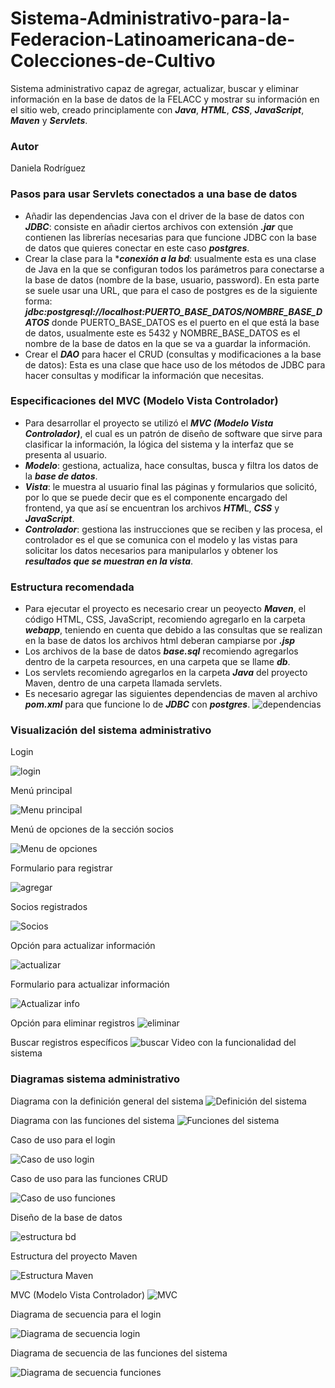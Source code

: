# Sistema-Administrativo-para-la-Federacion-Latinoamericana-de-Colecciones-de-Cultivo
Sistema administrativo capaz de agregar, actualizar, buscar y eliminar información en la base de datos de la FELACC y mostrar su información en el sitio web, creado principlamente con ***Java***, ***HTML***, ***CSS***, ***JavaScript***, ***Maven*** y ***Servlets***.

### Autor
Daniela Rodríguez 

### Pasos para usar Servlets conectados a una base de datos

- Añadir las dependencias Java con el driver de la base de datos con ***JDBC***: consiste en añadir ciertos archivos con extensión ***.jar*** que contienen las librerías necesarias para que funcione JDBC con la base de datos que  quieres conectar en este caso ***postgres***.
- Crear la clase para la ****conexión a la bd***: usualmente esta es una clase de Java en la que se configuran todos los parámetros para conectarse a la base de datos (nombre de la base, usuario, password). En esta parte se suele  usar  una URL, que para el caso de postgres es de la siguiente forma: ***jdbc:postgresql://localhost:PUERTO_BASE_DATOS/NOMBRE_BASE_DATOS***
donde PUERTO_BASE_DATOS es el puerto en el que está la base de datos, usualmente este es 5432 y NOMBRE_BASE_DATOS es el nombre de la base de datos en la que se va a guardar la información.
- Crear el ***DAO*** para hacer el CRUD (consultas y modificaciones a la base de datos): Esta es una clase que hace uso de los métodos de JDBC para hacer consultas y modificar la información que necesitas.
  
### Especificaciones del MVC (Modelo Vista Controlador)
- Para desarrollar el proyecto se utilizó el ***MVC (Modelo Vista Controlador)***, el cual es un patrón de diseño de software que sirve para clasificar la información, la lógica del sistema y la interfaz que se presenta al usuario.
- ***Modelo***: gestiona, actualiza, hace consultas, busca y filtra los datos de la ***base de datos***.
- ***Vista***: le muestra al usuario final las páginas y formularios que solicitó, por lo que se puede decir que es el componente encargado del frontend, ya que así se encuentran los archivos ***HTM***L, ***CSS*** y ***JavaScript***.
- ***Controlador***: gestiona las instrucciones que se reciben y las procesa, el controlador es el que se comunica con el modelo y las vistas para solicitar los datos necesarios para manipularlos y obtener los ***resultados que se muestran en la vista***.

### Estructura recomendada
- Para ejecutar el proyecto es necesario crear un peoyecto ***Maven***, el código HTML, CSS, JavaScript, recomiendo agregarlo en la carpeta ***webapp***, teniendo en cuenta que debido a las consultas que se realizan en la base de datos los archivos html deberan campiarse por ***.jsp***
- Los archivos de la base de datos ***base.sql*** recomiendo agregarlos dentro de la carpeta resources, en una carpeta que se llame ***db***.
- Los servlets recomiendo agregarlos en la carpeta ***Java*** del proyecto Maven, dentro de una carpeta llamada servlets.
- Es necesario agregar las siguientes dependencias de maven al archivo ***pom.xml*** para que funcione lo de ***JDBC*** con ***postgres***.
![dependencias](https://github.com/DanielaRdzM/Sistema-Administrativo-para-la-Federacion-Latinoamericana-de-Colecciones-de-Cultivo/assets/148818863/ac5d5242-c9a0-48e2-a806-4c991a5043f3)

### Visualización del sistema administrativo

Login

![login](https://github.com/DanielaRdzM/Sistema-Administrativo-para-la-Federacion-Latinoamericana-de-Colecciones-de-Cultivo/assets/148818863/cc7cef37-2c86-4f8a-bce8-3b7fa12ff5b3)

Menú principal

![Menu principal](https://github.com/DanielaRdzM/Sistema-Administrativo-para-la-Federacion-Latinoamericana-de-Colecciones-de-Cultivo/assets/148818863/86f4e8e8-a342-4524-a76f-d62bb5addb6f)

Menú de opciones de la sección socios

![Menu de opciones](https://github.com/DanielaRdzM/Sistema-Administrativo-para-la-Federacion-Latinoamericana-de-Colecciones-de-Cultivo/assets/148818863/57ed2116-ad03-44b4-9d1e-29893d9ebb5a)

Formulario para registrar 

![agregar](https://github.com/DanielaRdzM/Sistema-Administrativo-para-la-Federacion-Latinoamericana-de-Colecciones-de-Cultivo/assets/148818863/79b9fc26-c6b4-4237-84e6-02aba70773ce)

Socios registrados

![Socios](https://github.com/DanielaRdzM/Sistema-Administrativo-para-la-Federacion-Latinoamericana-de-Colecciones-de-Cultivo/assets/148818863/b1e3d090-cbc3-4ef4-804f-f3828a7e251f)

Opción para actualizar información

![actualizar](https://github.com/DanielaRdzM/Sistema-Administrativo-para-la-Federacion-Latinoamericana-de-Colecciones-de-Cultivo/assets/148818863/7a7a89ea-46c9-4eb6-8481-02835125fad6)

Formulario para actualizar información 

![Actualizar info](https://github.com/DanielaRdzM/Sistema-Administrativo-para-la-Federacion-Latinoamericana-de-Colecciones-de-Cultivo/assets/148818863/35a47da2-3d99-44bc-accc-c5450c64db54)

Opción para eliminar registros
![eliminar](https://github.com/DanielaRdzM/Sistema-Administrativo-para-la-Federacion-Latinoamericana-de-Colecciones-de-Cultivo/assets/148818863/404c945f-7b4e-4a44-90cc-e14f1d080cf7)

Buscar registros específicos
![buscar](https://github.com/DanielaRdzM/Sistema-Administrativo-para-la-Federacion-Latinoamericana-de-Colecciones-de-Cultivo/assets/148818863/c460232b-8b6a-44bd-a207-d754e8a2f825)
Video con la funcionalidad del sistema

### Diagramas sistema administrativo

Diagrama con la definición general del sistema
![Definición del sistema](https://github.com/DanielaRdzM/Sistema-Administrativo-para-la-Federacion-Latinoamericana-de-Colecciones-de-Cultivo/assets/148818863/e2c04bbf-e3a5-483a-af15-2aefc8c63ed3)

Diagrama con las funciones del sistema
![Funciones del sistema](https://github.com/DanielaRdzM/Sistema-Administrativo-para-la-Federacion-Latinoamericana-de-Colecciones-de-Cultivo/assets/148818863/98160578-ee27-40f6-a059-6dc4d15c7f58) 

Caso de uso para el login

![Caso de uso login](https://github.com/DanielaRdzM/Sistema-Administrativo-para-la-Federacion-Latinoamericana-de-Colecciones-de-Cultivo/assets/148818863/7547b4c3-358d-4277-9880-b0b5a5e13526)

Caso de uso para las funciones CRUD

![Caso de uso funciones](https://github.com/DanielaRdzM/Sistema-Administrativo-para-la-Federacion-Latinoamericana-de-Colecciones-de-Cultivo/assets/148818863/31ed4e7e-db93-4364-9fc3-3fddd423cd6d)

Diseño de la base de datos

![estructura bd](https://github.com/DanielaRdzM/Sistema-Administrativo-para-la-Federacion-Latinoamericana-de-Colecciones-de-Cultivo/assets/148818863/11ac3966-4e94-4d73-bdc6-0da5a95fa716)

Estructura del proyecto Maven

![Estructura Maven](https://github.com/DanielaRdzM/Sistema-Administrativo-para-la-Federacion-Latinoamericana-de-Colecciones-de-Cultivo/assets/148818863/7dafead3-aa5a-4b7d-b04e-4c22c82e6154)

MVC (Modelo Vista Controlador) 
![MVC](https://github.com/DanielaRdzM/Sistema-Administrativo-para-la-Federacion-Latinoamericana-de-Colecciones-de-Cultivo/assets/148818863/826bb4ce-53b8-415c-927a-f2d9726f23a5)

Diagrama de secuencia para el login

![Diagrama de secuencia login](https://github.com/DanielaRdzM/Sistema-Administrativo-para-la-Federacion-Latinoamericana-de-Colecciones-de-Cultivo/assets/148818863/3833e3b1-9012-4659-b855-678ea8541d18)

Diagrama de secuencia de las funciones del sistema

![Diagrama de secuencia funciones](https://github.com/DanielaRdzM/Sistema-Administrativo-para-la-Federacion-Latinoamericana-de-Colecciones-de-Cultivo/assets/148818863/cac1ecec-fad7-43ae-8295-d666696e75db)
